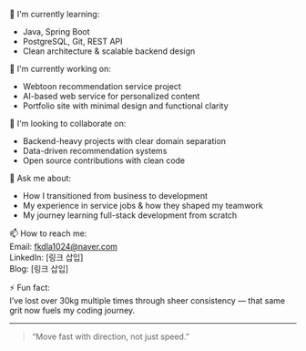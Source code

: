 🌱 I'm currently learning:
- Java, Spring Boot
- PostgreSQL, Git, REST API
- Clean architecture & scalable backend design

🚀 I'm currently working on:
- Webtoon recommendation service project
- AI-based web service for personalized content
- Portfolio site with minimal design and functional clarity

🤝 I'm looking to collaborate on:
- Backend-heavy projects with clear domain separation
- Data-driven recommendation systems
- Open source contributions with clean code

💬 Ask me about:
- How I transitioned from business to development
- My experience in service jobs & how they shaped my teamwork
- My journey learning full-stack development from scratch

📫 How to reach me:  
Email: fkdla1024@naver.com  
LinkedIn: [링크 삽입]  
Blog: [링크 삽입]

⚡ Fun fact:  
I’ve lost over 30kg multiple times through sheer consistency — that same grit now fuels my coding journey.

---
> “Move fast with direction, not just speed.”
